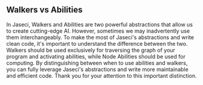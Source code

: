 ## Walkers vs Abilities

In Jaseci, Walkers and Abilities are two powerful abstractions that allow us to create cutting-edge AI. However, sometimes we may inadvertently use them interchangeably. To make the most of Jaseci's abstractions and write clean code, it's important to understand the difference between the two. Walkers should be used exclusively for traversing the graph of your program and activating abilities, while Node Abilities should be used for computing. By distinguishing between when to use abilities and walkers, you can fully leverage Jaseci's abstractions and write more maintainable and efficient code. Thank you for your attention to this important distinction.